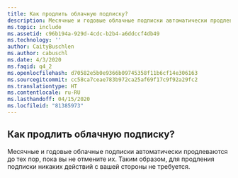```yaml
---
title: Как продлить облачную подписку?
description: Месячные и годовые облачные подписки автоматически продлеваются до тех пор, пока вы не отмените их. Таким образом, для продления подписки никаких действий с вашей стороны не требуется...
ms.topic: include
ms.assetid: c96b194a-929d-4cdc-b2b4-a6ddccf4db49
ms.technology: ''
author: CaityBuschlen
ms.author: cabuschl
ms.date: 4/3/2020
ms.faqid: q4_2
ms.openlocfilehash: d70582e5b0e9366b09745358f11b6cf14e306163
ms.sourcegitcommit: cc58ca7ceae783b972ca25af69f17c9f92a29fc2
ms.translationtype: HT
ms.contentlocale: ru-RU
ms.lasthandoff: 04/15/2020
ms.locfileid: "81385973"
---
```

## <a name="how-do-i-renew-my-cloud-subscription"></a>Как продлить облачную подписку?

Месячные и годовые облачные подписки автоматически продлеваются до тех пор, пока вы не отмените их. Таким образом, для продления подписки никаких действий с вашей стороны не требуется.
